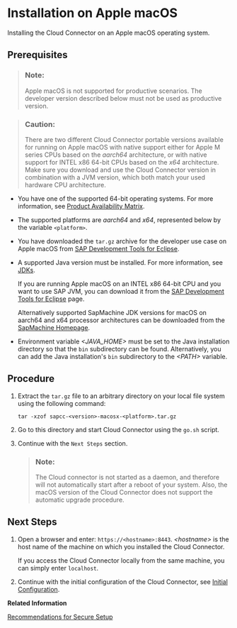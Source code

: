 <!-- loio6c3eec1350e04d4fab801263e26ad939 -->

# Installation on Apple macOS

Installing the Cloud Connector on an Apple macOS operating system.



## Prerequisites

> ### Note:  
> Apple macOS is not supported for productive scenarios. The developer version described below must not be used as productive version.

> ### Caution:  
> There are two different Cloud Connector portable versions available for running on Apple macOS with native support either for Apple M series CPUs based on the *aarch64* architecture, or with native support for INTEL x86 64-bit CPUs based on the *x64* architecture. Make sure you download and use the Cloud Connector version in combination with a JVM version, which both match your used hardware CPU architecture.

-   You have one of the supported 64-bit operating systems. For more information, see [Product Availability Matrix](prerequisites-e23f776.md#loioe23f776e4d594fdbaeeb1196d47bbcc0__matrix).
-   The supported platforms are *aarch64* and *x64*, represented below by the variable `<platform>`.
-   You have downloaded the `tar.gz` archive for the developer use case on Apple macOS from [SAP Development Tools for Eclipse](https://tools.hana.ondemand.com/#cloud).
-   A supported Java version must be installed. For more information, see [JDKs](prerequisites-e23f776.md#loioe23f776e4d594fdbaeeb1196d47bbcc0__jdk).

    If you are running Apple macOS on an INTEL x86 64-bit CPU and you want to use SAP JVM, you can download it from the [SAP Development Tools for Eclipse](https://tools.hana.ondemand.com/#cloud) page.

    Alternatively supported SapMachine JDK versions for macOS on aarch64 and x64 processor architectures can be downloaded from the [SapMachine Homepage](https://sap.github.io/SapMachine/).

-   Environment variable *<JAVA\_HOME\>* must be set to the Java installation directory so that the `bin` subdirectory can be found. Alternatively, you can add the Java installation's `bin` subdirectory to the *<PATH\>* variable.



## Procedure

1.  Extract the `tar.gz` file to an arbitrary directory on your local file system using the following command:

    ```
    tar -xzof sapcc-<version>-macosx-<platform>.tar.gz 
    ```

2.  Go to this directory and start Cloud Connector using the `go.sh` script.

3.  Continue with the `Next Steps` section.

    > ### Note:  
    > The Cloud connector is not started as a daemon, and therefore will not automatically start after a reboot of your system. Also, the macOS version of the Cloud Connector does not support the automatic upgrade procedure.




## Next Steps

1.  Open a browser and enter: `https://<hostname>:8443`. *<hostname\>* is the host name of the machine on which you installed the Cloud Connector.

    If you access the Cloud Connector locally from the same machine, you can simply enter `localhost`.

2.  Continue with the initial configuration of the Cloud Connector, see [Initial Configuration](initial-configuration-db9170a.md).

**Related Information**  


[Recommendations for Secure Setup](recommendations-for-secure-setup-e7ea82a.md "For the Connectivity service and the Cloud Connector, you should apply the following guidelines to guarantee the highest level of security for these components.")

